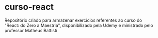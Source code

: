 # curso-react
Repositório criado para armazenar exercícios referentes ao curso do "React: do Zero a Maestria", disponibilizado pela Udemy e ministrado pelo professor Matheus Battisti
